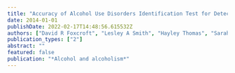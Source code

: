 ```yaml
---
title: "Accuracy of Alcohol Use Disorders Identification Test for Detecting Problem Drinking in 18--35 Year-Olds in England: Method Comparison Study"
date: 2014-01-01
publishDate: 2022-02-17T14:48:56.615532Z
authors: ["David R Foxcroft", "Lesley A Smith", "Hayley Thomas", "Sarah Howcutt"]
publication_types: ["2"]
abstract: ""
featured: false
publication: "*Alcohol and alcoholism*"
---
```


